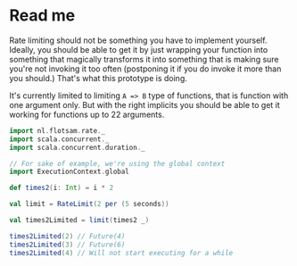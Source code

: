 # Read me

Rate limiting should not be something you have to implement yourself. Ideally, you should be able to get it by just wrapping your function into something that magically transforms it into something that is making sure you're not invoking it too often (postponing it if you do invoke it more than you should.) That's what this prototype is doing.

It's currently limited to limiting `A => B` type of functions, that is function with one argument only. But with the right implicits you should be able to get it working for functions up to 22 arguments. 

```scala
import nl.flotsam.rate._
import scala.concurrent._
import scala.concurrent.duration._

// For sake of example, we're using the global context
import ExecutionContext.global

def times2(i: Int) = i * 2

val limit = RateLimit(2 per (5 seconds))

val times2Limited = limit(times2 _)

times2Limited(2) // Future(4)
times2Limited(3) // Future(6)
times2Limited(4) // Will not start executing for a while
```

